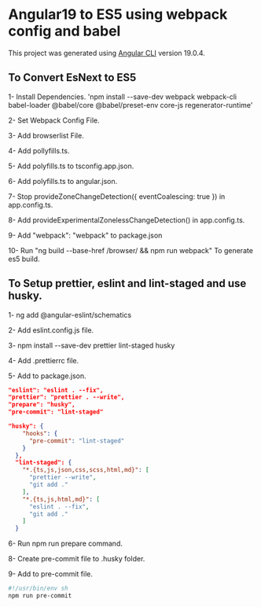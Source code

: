 # Angular19 to ES5 using webpack config and babel

This project was generated using [Angular CLI](https://github.com/angular/angular-cli) version 19.0.4.

## To Convert EsNext to ES5

1- Install Dependencies. 'npm install --save-dev webpack webpack-cli babel-loader @babel/core @babel/preset-env core-js regenerator-runtime'

2- Set Webpack Config File.

3- Add browserlist File.

4- Add pollyfills.ts.

5- Add polyfills.ts to tsconfig.app.json.

6- Add polyfills.ts to angular.json.

7- Stop provideZoneChangeDetection({ eventCoalescing: true }) in app.config.ts.

8- Add provideExperimentalZonelessChangeDetection() in app.config.ts.

9- Add "webpack": "webpack" to package.json

10- Run "ng build --base-href /browser/ && npm run webpack" To generate es5 build.

## To Setup prettier, eslint and lint-staged and use husky.

1- ng add @angular-eslint/schematics

2- Add eslint.config.js file.

3- npm install --save-dev prettier lint-staged husky

4- Add .prettierrc file.

5- Add to package.json.

```json
"eslint": "eslint . --fix",
"prettier": "prettier . --write",
"prepare": "husky",
"pre-commit": "lint-staged"
```

```json
"husky": {
    "hooks": {
      "pre-commit": "lint-staged"
    }
  },
  "lint-staged": {
    "*.{ts,js,json,css,scss,html,md}": [
      "prettier --write",
      "git add ."
    ],
    "*.{ts,js,html,md}": [
      "eslint . --fix",
      "git add ."
    ]
  }
```

6- Run npm run prepare command.

8- Create pre-commit file to .husky folder.

9- Add to pre-commit file.

```bash
#!/usr/bin/env sh
npm run pre-commit
```
